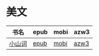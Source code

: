 # 美文

| 书名 | epub | mobi | azw3 |
| --- | --- | --- | --- |
| [小山词](http://ct.dalanmei.com/f/31084289-571805664-3e6d66) | [epub](http://ct.dalanmei.com/f/31084289-571805664-3e6d66) | [mobi](http://ct.dalanmei.com/f/31084289-571537297-7d3f33) | [azw3](http://ct.dalanmei.com/f/31084289-571991545-487e51) |
